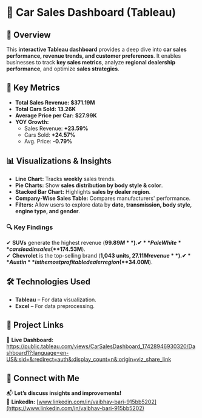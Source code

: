 # 🚗 Car Sales Dashboard (Tableau)

## 📌 Overview  
This **interactive Tableau dashboard** provides a deep dive into **car sales performance, revenue trends, and customer preferences**. It enables businesses to track **key sales metrics**, analyze **regional dealership performance**, and optimize **sales strategies**.  

## 🚀 Key Metrics  
- **Total Sales Revenue:** **$371.19M**  
- **Total Cars Sold:** **13.26K**  
- **Average Price per Car:** **$27.99K**  
- **YOY Growth:**  
  - Sales Revenue: **+23.59%**  
  - Cars Sold: **+24.57%**  
  - Avg. Price: **-0.79%**  

## 📊 Visualizations & Insights  
- **Line Chart:** Tracks **weekly** sales trends.  
- **Pie Charts:** Show **sales distribution by body style & color**.  
- **Stacked Bar Chart:** Highlights **sales by dealer region**.  
- **Company-Wise Sales Table:** Compares manufacturers' performance.  
- **Filters:** Allow users to explore data by **date, transmission, body style, engine type, and gender**.  

### 🔍 Key Findings  
✔ **SUVs** generate the highest revenue (**$99.89M**).  
✔ **Pale White** cars lead in sales (**$174.53M**).  
✔ **Chevrolet** is the top-selling brand (**1,043 units, $27.11M revenue**).  
✔ **Austin** is the most profitable dealer region (**$34.00M**).  

## 🛠️ Technologies Used  
- **Tableau** – For data visualization.  
- **Excel** – For data preprocessing.    

## 🔗 Project Links  
🔹 **Live Dashboard:** https://public.tableau.com/views/CarSalesDashboard_17428946930320/Dashboard1?:language=en-US&:sid=&:redirect=auth&:display_count=n&:origin=viz_share_link

## 🤝 Connect with Me  
📬 **Let’s discuss insights and improvements!**  
💼 **LinkedIn:** [www.linkedin.com/in/vaibhav-bari-915bb5202](https://www.linkedin.com/in/vaibhav-bari-915bb5202)  
